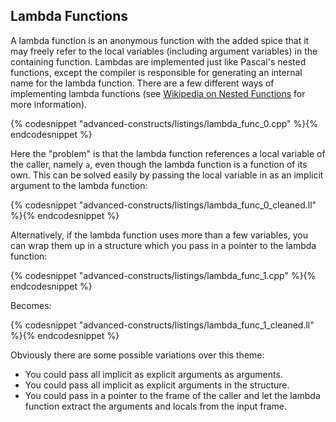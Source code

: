 ## Lambda Functions

A lambda function is an anonymous function with the added spice that it may
freely refer to the local variables (including argument variables) in the
containing function.  Lambdas are implemented just like Pascal's nested
functions, except the compiler is responsible for generating an internal name
for the lambda function.  There are a few different ways of implementing lambda
functions (see [Wikipedia on Nested
Functions](en.wikipedia.org/wiki/Nested_function) for more information).

{% codesnippet "advanced-constructs/listings/lambda_func_0.cpp" %}{% endcodesnippet %}

Here the "problem" is that the lambda function references a local variable of
the caller, namely `a`, even though the lambda function is a function of its
own.  This can be solved easily by passing the local variable in as an implicit
argument to the lambda function:

{% codesnippet "advanced-constructs/listings/lambda_func_0_cleaned.ll" %}{% endcodesnippet %}

Alternatively, if the lambda function uses more than a few variables, you can
wrap them up in a structure which you pass in a pointer to the lambda function:

{% codesnippet "advanced-constructs/listings/lambda_func_1.cpp" %}{% endcodesnippet %}

Becomes:

{% codesnippet "advanced-constructs/listings/lambda_func_1_cleaned.ll" %}{% endcodesnippet %}

Obviously there are some possible variations over this theme:

- You could pass all implicit as explicit arguments as arguments.
- You could pass all implicit as explicit arguments in the structure.
- You could pass in a pointer to the frame of the caller and let the lambda
  function extract the arguments and locals from the input frame.
